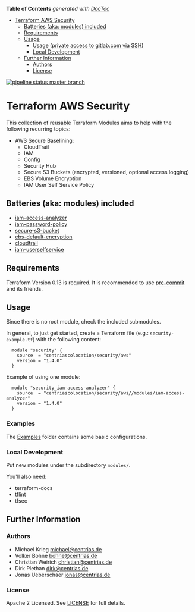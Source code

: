 <!-- START doctoc generated TOC please keep comment here to allow auto update -->
<!-- DON'T EDIT THIS SECTION, INSTEAD RE-RUN doctoc TO UPDATE -->
**Table of Contents**  *generated with [DocToc](https://github.com/thlorenz/doctoc)*

- [Terraform AWS Security](#terraform-aws-security)
    - [Batteries (aka: modules) included](#batteries-aka-modules-included)
    - [Requirements](#requirements)
    - [Usage](#usage)
        - [Usage (private access to gitlab.com via SSH)](#usage-private-access-to-gitlabcom-via-ssh)
        - [Local Development](#local-development)
    - [Further Information](#further-information)
        - [Authors](#authors)
        - [License](#license)

<!-- END doctoc generated TOC please keep comment here to allow auto update -->

[![pipeline status master branch](https://gitlab.com/centrias/terraform-modules/terraform-aws-security/badges/master/pipeline.svg)](https://gitlab.com/centrias/terraform-modules/terraform-aws-security/-/commits/master)

# Terraform AWS Security

This collection of reusable Terraform Modules aims to help with the following recurring topics:

  * AWS Secure Baselining:
    * CloudTrail
    * IAM
    * Config
    * Security Hub
    * Secure S3 Buckets (encrypted, versioned, optional access logging)
    * EBS Volume Encryption
    * IAM User Self Service Policy

## Batteries (aka: modules) included

  * [iam-access-analyzer](modules/iam-access-analyzer/README.md)
  * [iam-password-policy](modules/iam-password-policy/README.md)
  * [secure-s3-bucket](modules/secure-s3-bucket/README.md)
  * [ebs-default-encryption](modules/ebs-default-encryption/README.md)
  * [cloudtrail](modules/cloudtrail/README.md)
  * [iam-userselfservice](modules/iam-userselfservice/README.md)

## Requirements

Terraform Version 0.13 is required. It is recommended to use [pre-commit](https://pre-commit.com/) and its friends.

## Usage

Since there is no root module, check the included submodules. 

In general, to just get started, create a Terraform file (e.g.: `security-example.tf`) with the following content:

```
  module "security" {
    source  = "centriascolocation/security/aws"
    version = "1.4.0"
  }
```

Example of using one module:

```
  module "security_iam-access-analyzer" {
    source  = "centriascolocation/security/aws//modules/iam-access-analyzer"
    version = "1.4.0"
  }
```

### Examples

The [Examples](examples/) folder contains some basic configurations.

### Local Development

Put new modules under the subdirectory `modules/`.

You'll also need:

  * terraform-docs
  * tflint
  * tfsec

## Further Information

### Authors

  * Michael Krieg <michael@centrias.de>
  * Volker Bohne <bohne@centrias.de>
  * Christian Weirich <christian@centrias.de>
  * Dirk Piethan <dirk@centrias.de>
  * Jonas Ueberschaer <jonas@centrias.de>

### License

Apache 2 Licensed. See [LICENSE](LICENSE) for full details.
